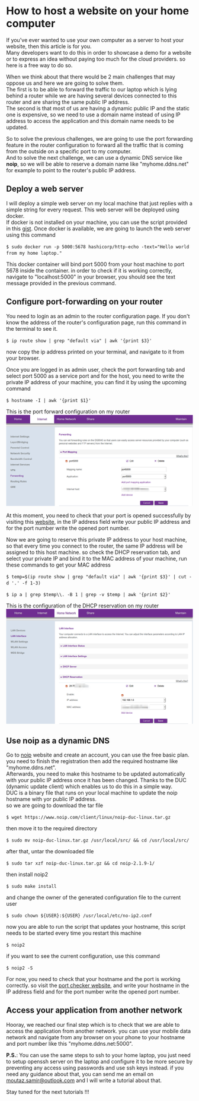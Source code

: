 # How to host a website on your home computer

If you've ever wanted to use your own computer as a server to host your website, then this article is for you.\
Many developers want to do this in order to showcase a demo for a website or to express an idea without paying too much for the cloud providers. so here is a free way to do so.

When we think about that there would be 2 main challenges that may oppose us and here we are going to solve them.\
The first is to be able to forward the traffic to our laptop which is lying behind a router while we are having several devices connected to this router and are sharing the same public IP address.\
The second is that most of us are having a dynamic public IP and the static one is expensive, so we need to use a domain name instead of using IP address to access the application and this domain name needs to be updated.

So to solve the previous challenges, we are going to use the port forwarding feature in the router configuration to forward all the traffic that is coming from the outside on a specific port to my computer.\
And to solve the next challenge, we can use a dynamic DNS service like **noip**, so we will be able to reserve a domain name like "myhome.ddns.net" for example to point to the router's public IP address.

## Deploy a web server

I will deploy a simple web server on my local machine that just replies with a simple string for every request. This web server will be deployed using docker.\
If docker is not installed on your machine, you can use the script provided in this [gist](https://gist.github.com/mo3taz1705/3f649b52627ab7b00b2d9fb53aa9600e "Github Gist").
Once docker is available, we are going to launch the web server using this command

`$ sudo docker run -p 5000:5678 hashicorp/http-echo -text="Hello world from my home laptop."`

This docker container will bind port 5000 from your host machine to port 5678 inside the container. in order to check if it is working correctly, navigate to "localhost:5000" in your browser, you should see the text message provided in the previous command.

## Configure port-forwarding on your router

You need to login as an admin to the router configuration page. If you don't know the address of the router's configuration page, run this command in the terminal to see it.

`$ ip route show | grep "default via" | awk '{print $3}'`

now copy the ip address printed on your terminal, and navigate to it from your browser.

Once you are logged in as admin user, check the port forwarding tab and select port 5000 as a service port and for the host, you need to write the private IP address of your machine, you can find it by using the upcoming command

`$ hostname -I | awk '{print $1}'`

This is the port forward configuration on my router
![](./img/port_forward.png "Port Forward Configuration image")

At this moment, you need to check that your port is opened successfully by visiting this [website](https://portchecker.co/ "Port Checker - Check Open Ports Online"), in the IP address field write your public IP address and for the port number write the opened port number.

Now we are going to reserve this private IP address to your host machine, so that every time you connect to the router, the same IP address will be assigned to this host machine.
so check the DHCP reservation tab, and select your private IP and bind it to the MAC address of your machine, run these commands to get your MAC address

`$ temp=$(ip route show | grep "default via" | awk '{print $3}' | cut -d '.' -f 1-3)`

`$ ip a | grep $temp\\. -B 1 | grep -v $temp | awk '{print $2}'`

This is the configuration of the DHCP reservation on my router
![](./img/dhcp_reservation.png "DHCP reservation image")

## Use noip as a dynamic DNS

Go to [noip](https://www.noip.com/sign-up "Create a Free Dynamic DNS No-IP Account") website and create an account, you can use the free basic plan. you need to finish the registration then add the required hostname like "myhome.ddns.net".\
Afterwards, you need to make this hostname to be updated automatically with your public IP address once it has been changed. Thanks to the DUC (dynamic update client) which enables us to do this in a simple way.\
DUC is a binary file that runs on your local machine to update the noip hostname with yor public IP address.\
so we are going to download the tar file

`$ wget https://www.noip.com/client/linux/noip-duc-linux.tar.gz`

then move it to the required directory

`$ sudo mv noip-duc-linux.tar.gz /usr/local/src/ && cd /usr/local/src/`

after that, untar the downloaded file

`$ sudo tar xzf noip-duc-linux.tar.gz && cd noip-2.1.9-1/`

then install noip2

`$ sudo make install`

and change the owner of the generated configuration file to the current user

`$ sudo chown ${USER}:${USER} /usr/local/etc/no-ip2.conf`

now you are able to run the script that updates your hostname, this script needs to be started every time you restart this machine

`$ noip2`

if you want to see the current configuration, use this command

`$ noip2 -S`

For now, you need to check that your hostname and the port is working correctly. so visit the [port checker website](https://portchecker.co/ "Port Checker - Check Open Ports Online"), and write your hostname in the IP address field and for the port number write the opened port number.

## Access your application from another network

Hooray, we reached our final step which is to check that we are able to access the application from another network. you can use your mobile data network and navigate from any browser on your phone to your hostname and port number like this "myhome.ddns.net:5000".

**P.S.**: You can use the same steps to ssh to your home laptop, you just need to setup openssh server on the laptop and configure it to be more secure by preventing any access using passwords and use ssh keys instead. if you need any guidance about that, you can send me an email on moutaz.samir@outlook.com and I will write a tutorial about that.

Stay tuned for the next tutorials !!!
